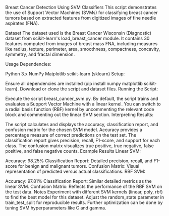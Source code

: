 Breast Cancer Detection Using SVM Classifiers
This script demonstrates the use of Support Vector Machines (SVMs) for classifying breast cancer tumors based on extracted features from digitized images of fine needle aspirates (FNA).

Dataset
The dataset used is the Breast Cancer Wisconsin (Diagnostic) dataset from scikit-learn's load_breast_cancer module. It contains 30 features computed from images of breast mass FNA, including measures like radius, texture, perimeter, area, smoothness, compactness, concavity, symmetry, and fractal dimension.

Usage
Dependencies:

Python 3.x
NumPy
Matplotlib
scikit-learn (sklearn)
Setup:

Ensure all dependencies are installed (pip install numpy matplotlib scikit-learn).
Download or clone the script and dataset files.
Running the Script:

Execute the script breast_cancer_svm.py.
By default, the script trains and evaluates a Support Vector Machine with a linear kernel.
You can switch to a radial basis function (RBF) kernel by uncommenting the relevant code block and commenting out the linear SVM section.
Interpreting Results:

The script calculates and displays the accuracy, classification report, and confusion matrix for the chosen SVM model.
Accuracy provides a percentage measure of correct predictions on the test set.
The classification report gives precision, recall, F1-score, and support for each class.
The confusion matrix visualizes true positive, true negative, false positive, and false negative counts.
Example Results
Linear SVM:

Accuracy: 98.25%
Classification Report: Detailed precision, recall, and F1-score for benign and malignant tumors.
Confusion Matrix: Visual representation of predicted versus actual classifications.
RBF SVM:

Accuracy: 97.81%
Classification Report: Similar detailed metrics as the linear SVM.
Confusion Matrix: Reflects the performance of the RBF SVM on the test data.
Notes
Experiment with different SVM kernels (linear, poly, rbf) to find the best model for this dataset.
Adjust the random_state parameter in train_test_split for reproducible results.
Further optimization can be done by tuning SVM hyperparameters like C and gamma.
